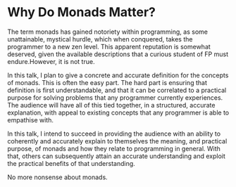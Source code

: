 # Why Do Monads Matter?

The term monads has gained notoriety within programming, as some unattainable, mystical hurdle, which when conquered, takes the programmer to a new zen level. This apparent reputation is somewhat deserved, given the available descriptions that a curious student of FP must endure.However, it is not true.

In this talk, I plan to give a concrete and accurate definition for the concepts of monads. This is often the easy part. The hard part is ensuring that definition is first understandable, and that it can be correlated to a practical purpose for solving problems that any programmer currently experiences. The audience will have all of this tied together, in a structured, accurate explanation, with appeal to existing concepts that any programmer is able to empathise with.

In this talk, I intend to succeed in providing the audience with an ability to coherently and accurately explain to themselves the meaning, and practical purpose, of monads and how they relate to programming in general. With that, others can subsequently attain an accurate understanding and exploit the practical benefits of that understanding.

No more nonsense about monads.
